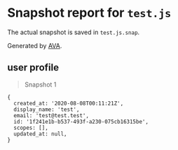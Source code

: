 # Snapshot report for `test.js`

The actual snapshot is saved in `test.js.snap`.

Generated by [AVA](https://avajs.dev).

## user profile

> Snapshot 1

    {
      created_at: '2020-08-08T00:11:21Z',
      display_name: 'test',
      email: 'test@test.test',
      id: '1f241e1b-b537-493f-a230-075cb16315be',
      scopes: [],
      updated_at: null,
    }

